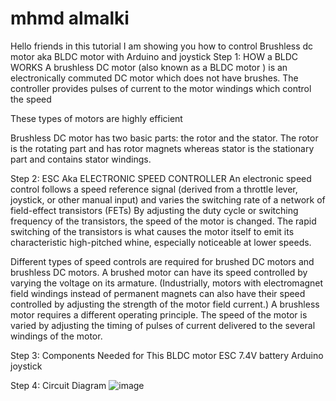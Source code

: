 # mhmd almalki
Hello friends in this tutorial I am showing you how to control Brushless dc motor aka BLDC motor
with Arduino and joystick
Step 1: HOW a BLDC WORKS
A brushless DC motor (also known as a BLDC motor ) is an electronically commuted DC motor which does not have brushes. The controller provides pulses of current to the motor windings which control the speed

These types of motors are highly efficient

Brushless DC motor has two basic parts: the rotor and the stator. The rotor is the rotating part and has rotor magnets whereas stator is the stationary part and contains stator windings.

Step 2: ESC Aka ELECTRONIC SPEED CONTROLLER
An electronic speed control follows a speed reference signal (derived from a throttle lever, joystick, or other manual input) and varies the switching rate of a network of field-effect transistors (FETs) By adjusting the duty cycle or switching frequency of the transistors, the speed of the motor is changed. The rapid switching of the transistors is what causes the motor itself to emit its characteristic high-pitched whine, especially noticeable at lower speeds.

Different types of speed controls are required for brushed DC motors and brushless DC motors. A brushed motor can have its speed controlled by varying the voltage on its armature. (Industrially, motors with electromagnet field windings instead of permanent magnets can also have their speed controlled by adjusting the strength of the motor field current.) A brushless motor requires a different operating principle. The speed of the motor is varied by adjusting the timing of pulses of current delivered to the several windings of the motor.

Step 3: Components Needed for This
BLDC motor
ESC
7.4V battery
Arduino
joystick

Step 4: Circuit Diagram
![image](https://user-images.githubusercontent.com/109454073/179393375-4f4f52d7-8b93-47a1-a0e2-cd92f8b96b31.png)
